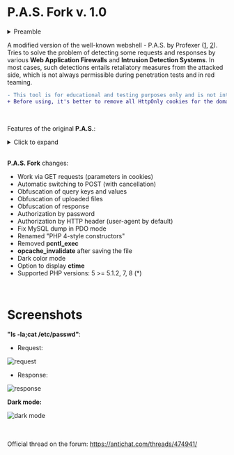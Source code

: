 # P.A.S. Fork v. 1.0
<details>
  <summary>Preamble</summary>
<br/>
  
>For improvements, was chosen a ready-made and well-tested webshell with a GUI interface.
**WSO2** is obsolete and requires significant improvements. **b374k** is too overloaded with unnecessary functionality. **P.A.S.** with its structure and design, fit perfectly.
Although the author stopped supporting his product, I did not dare to release a modification with a further version number (the cobbler should stick to his last). Therefore, I offer my respect to @profexer and I hope that he will continue his wonderful work someday...

<br/>
</details>

A modified version of the well-known webshell - P.A.S. by Profexer ([1](https://github.com/winstrool/pas-4.1.1b_source_code), [2](https://github.com/wordfence/grizzly/tree/master/pas-4.1.1b)). Tries to solve the problem of detecting some requests and responses by various **Web Application Firewalls** and **Intrusion Detection Systems**. In most cases, such detections entails retaliatory measures from the attacked side, which is not always permissible during penetration tests and in red teaming.

```diff
- This tool is for educational and testing purposes only and is not intended to be put into practise unless you have authorised access to the system
+ Before using, it's better to remove all HttpOnly cookies for the domain
```

<br/>

Features of the original **P.A.S.**:
<details>
  <summary>Click to expand</summary>
  
## **General**

* Works on PHP >= 4.1.0
* Doesn't use PHP sessions or store any data on a server
* Uses asynchronous requests like a AJAX
* Can use POST or GET request method
* Can obfuscate requests
* Can work in custom environment (aka SUID mode)
* Supports 22 different charsets
* Encrypts the source code with your key (password) at download
* Resulting file doesn't contain encryption key (password) in any form
* Has stealth mode
* Working with different tasks without reload page and losing data
* Can be switched from fixed to flexible view
* Keyboard-only compatibility
* Has message log
* Shows server time

## **File Manager**

* Can upload several files at once
* Can create file, directory, symbolic and hard link
* Can change files properties (path, modified date, permission, owner, group)
* Can download files
* Can delete files
* Has files buffer:
  * mark, unmark, show marked files;
  * copy, move files from buffer to the current dir;
  * download files from buffer;
  * clear buffer;
* Can search files:
  * in several paths;
  * with limited depth;
  * by name with wildcard and case-sensitive options;
  * by type (file, directory);
  * by mode (readable, writable, full access);
  * with SUID attribute;
  * by owner IDs with definition of intervals;
  * by group IDs with definition of intervals;
  * by created date with definition of intervals;
  * by modified date with definition of intervals;
  * by size with definition of intervals;
  * by specified text with regex and case-sensitive options;
* Can save file with specified end of line
* Fast change properties, download and delete specified file
* Has breadcrumbs
* Click on extension cell to copy file name
* Press **ESC** to close current dialog
* Press **Alt+T** to switch between opened dialogs

## **SQL Client**

* DB support:
  * MySQL (mysql, mysqli, PDO)
  * MSSQL (mssql, sqlsrv, PDO, PDO SQLSRV, PDO DBLIB, PDO ODBC)
  * PgSQL (pg, PDO)
* Tree view of database schema
* Shows column data types
* Can show only selected columns data
* Can show tables row count
* Can reload single base/scheme/table schema
* Can dump multiple tables/schemes/bases
* Can dump only selected schemes/tables/columns
* Can dump to SQL or CSV format
* Has pagination for some database types

## **PHP Console**

* Isolates the results HTML code from the main page
* Can be switched from vertical to horizontal composition
* Press **Ctrl+Enter** to evaluate code

## **Terminal**

* Can execute commands via specified command processor
* Can execute commands via specified function
* Type **?** to show help
* Has command history:
  * type **history [N]** to show command history, where optional parameter N is number of last commands;
  * press **Up** & **Down** keys to navigate from command history;
  * type **![N]** to execute command, where N is:
     * ! to execute the last command;
     * N>0 to execute command #N from the command histroy;
     * N<0 to execute command #N from the end of the previous command;
* Can create system report (type **report ?** to more info)
* Can run Socks5 server:
  * throught Perl (type **socks5.perl** to more info);
  * throught Python (type **socks5.python** to more info);
* Can bind port:
  * throught Perl (type **bindport.perl** to more info);
  * throught Python (type **bindport.python** to more info);

* Can back connect:
  * throught Perl (type **backconnect.perl** to more info);
  * throught Python (type **backconnect.python** to more info);

* Type **cls** or **clear** or press **CTRL+L** to clear output
</details>

<br/>

**P.A.S. Fork** changes:

- Work via GET requests (parameters in cookies)
- Automatic switching to POST (with cancellation)
- Obfuscation of query keys and values
- Obfuscation of uploaded files
- Obfuscation of response
- Authorization by password
- Authorization by HTTP header (user-agent by default)
- Fix MySQL dump in PDO mode
- Renamed "PHP 4-style constructors"
- Removed **pcntl_exec**
- **opcache_invalidate** after saving the file
- Dark color mode
- Option to display **ctime**
- Supported PHP versions: 5 >= 5.1.2, 7, 8 (*)

<br/>

Screenshots
===========

**"ls -la;cat /etc/passwd"**:

* Request:

![request](https://i.imgur.com/24yso3q.png)

* Response:

![response](https://i.imgur.com/dfg880h.png)


**Dark mode:**

![dark mode](https://i.imgur.com/2mO7MLS.png)

<br/><br/>
Official thread on the forum: https://antichat.com/threads/474941/

